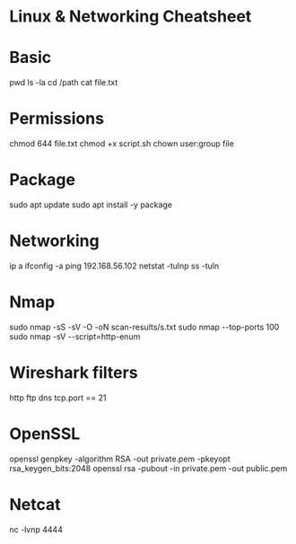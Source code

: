 # Linux & Networking Cheatsheet

# Basic
pwd
ls -la
cd /path
cat file.txt

# Permissions
chmod 644 file.txt
chmod +x script.sh
chown user:group file

# Package
sudo apt update
sudo apt install -y package

# Networking
ip a
ifconfig -a
ping 192.168.56.102
netstat -tulnp
ss -tuln

# Nmap
sudo nmap -sS -sV -O <ip> -oN scan-results/s.txt
sudo nmap --top-ports 100 <ip>
sudo nmap -sV --script=http-enum <ip>

# Wireshark filters
http
ftp
dns
tcp.port == 21

# OpenSSL
openssl genpkey -algorithm RSA -out private.pem -pkeyopt rsa_keygen_bits:2048
openssl rsa -pubout -in private.pem -out public.pem

# Netcat
nc -lvnp 4444
